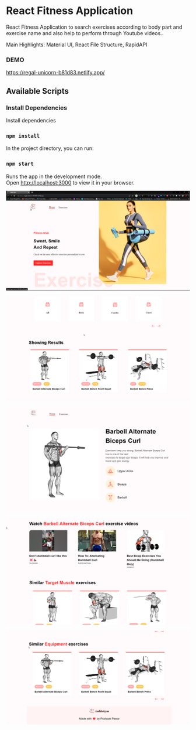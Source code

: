 # React Fitness Application

React Fitness Application to search exercises according to body part and exercise name and also help to perform through Youtube videos..

Main Highlights: Material UI, React File Structure, RapidAPI

### DEMO
https://regal-unicorn-b81d83.netlify.app/

## Available Scripts

### Install Dependencies

Install dependencies 


### `npm install`

In the project directory, you can run:

### `npm start`

Runs the app in the development mode.\
Open [http://localhost:3000](http://localhost:3000) to view it in your browser.

![Alt text](src/assets/home1.png)

![Alt text](src/assets/home2.png)

![Alt text](src/assets/deatils.png)

![Alt text](src/assets/youtube.png)

![Alt text](src/assets/footer.png)